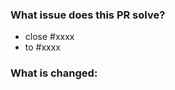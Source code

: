 <!-- Thank you for contributing to TiDB Development Guide!  -->
<!-- Please follow the PR title format:                     -->
<!--    "section: what's changed"                           -->

### What issue does this PR solve?

<!-- only need to keep one of the following lines -->

- close #xxxx
- to #xxxx

### What is changed:

